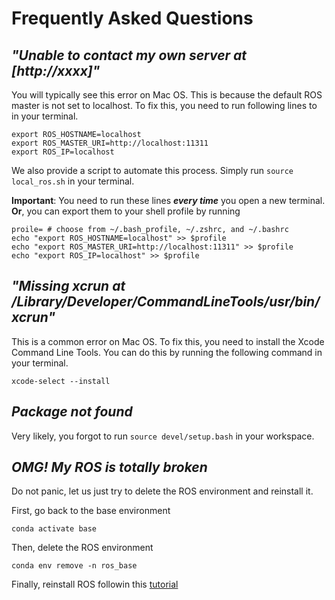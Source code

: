 # Frequently Asked Questions
## *"Unable to contact my own server at [http://xxxx]"*
You will typically see this error on Mac OS. This is because the default ROS master is not set to localhost. To fix this, you need to run following lines to in your terminal. 

```
export ROS_HOSTNAME=localhost
export ROS_MASTER_URI=http://localhost:11311
export ROS_IP=localhost
```
We also provide a script to automate this process. Simply run ```source local_ros.sh``` in your terminal.

**Important**: You need to run these lines ***every time*** you open a new terminal. **Or**, you can export them to your shell profile by running 

```
proile= # choose from ~/.bash_profile, ~/.zshrc, and ~/.bashrc
echo "export ROS_HOSTNAME=localhost" >> $profile
echo "export ROS_MASTER_URI=http://localhost:11311" >> $profile
echo "export ROS_IP=localhost" >> $profile
```

## *"Missing xcrun at /Library/Developer/CommandLineTools/usr/bin/xcrun"*
This is a common error on Mac OS. To fix this, you need to install the Xcode Command Line Tools. You can do this by running the following command in your terminal.

```
xcode-select --install
```

## *Package not found*
Very likely, you forgot to run ```source devel/setup.bash``` in your workspace.


## *OMG! My ROS is totally broken*
Do not panic, let us just try to delete the ROS environment and reinstall it. 

First, go back to the base environment
```
conda activate base
```
Then, delete the ROS environment
```
conda env remove -n ros_base
```
Finally, reinstall ROS followin this [tutorial](Host_Setup/RoboStack/robotstack.md)
